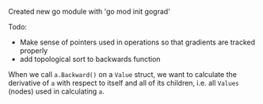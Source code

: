 Created new go module with 'go mod init gograd'

Todo:

- Make sense of pointers used in operations so that gradients are tracked properly
- add topological sort to backwards function

When we call `a.Backward()` on a `Value` struct, we want to calculate the derivative of `a` with respect to itself and all of its children, i.e. all `Values` (nodes) used in calculating `a`.